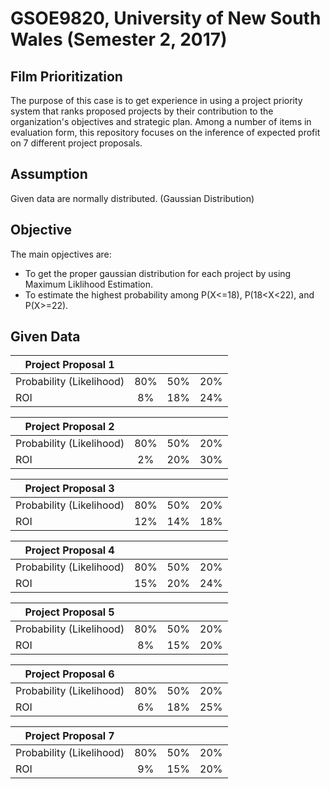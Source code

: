 # GSOE9820, University of New South Wales (Semester 2, 2017)

## Film Prioritization
The purpose of this case is to get experience in using a project 
priority system that ranks proposed projects by their contribution to the 
organization's objectives and strategic plan.
Among a number of items in evaluation form, this repository focuses on the 
inference of expected profit on 7 different project proposals.

## Assumption
Given data are normally distributed. (Gaussian Distribution)

## Objective
The main opjectives are:
  - To get the proper gaussian distribution for each project by using Maximum Liklihood Estimation.
  - To estimate the highest probability among P(X<=18), P(18<X<22), and P(X>=22).

## Given Data

| Project Proposal 1            |     |     |     |
| ----------------------------- |:---:|:---:|:---:|
| Probability (Likelihood)      | 80% | 50% | 20% |
| ROI                           | 8%  | 18% | 24% |

| Project Proposal 2            |     |     |     |
| ----------------------------- |:---:|:---:|:---:|
| Probability (Likelihood)      | 80% | 50% | 20% |
| ROI                           | 2%  | 20% | 30% |

| Project Proposal 3            |     |     |     |
| ----------------------------- |:---:|:---:|:---:|
| Probability (Likelihood)      | 80% | 50% | 20% |
| ROI                           | 12% | 14% | 18% |

| Project Proposal 4            |     |     |     |
| ----------------------------- |:---:|:---:|:---:|
| Probability (Likelihood)      | 80% | 50% | 20% |
| ROI                           | 15% | 20% | 24% |

| Project Proposal 5            |     |     |     |
| ----------------------------- |:---:|:---:|:---:|
| Probability (Likelihood)      | 80% | 50% | 20% |
| ROI                           | 8%  | 15% | 20% |

| Project Proposal 6            |     |     |     |
| ----------------------------- |:---:|:---:|:---:|
| Probability (Likelihood)      | 80% | 50% | 20% |
| ROI                           | 6%  | 18% | 25% |

| Project Proposal 7            |     |     |     |
| ----------------------------- |:---:|:---:|:---:|
| Probability (Likelihood)      | 80% | 50% | 20% |
| ROI                           | 9%  | 15% | 20% |
